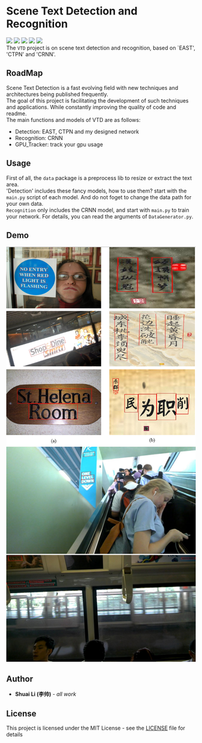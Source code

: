 # Scene Text Detection and Recognition
![](https://img.shields.io/badge/language-python3.6-green.svg)  ![](https://img.shields.io/badge/framework-keras-good.svg)  ![](https://img.shields.io/badge/bulid-passing-red.svg)  ![](https://img.shields.io/badge/author-Shuai_Li-black.svg) ![](https://img.shields.io/badge/Computer_Vision-Detection_and_Recognition-yellow.svg)  
The `VTD` project is on scene text detection and recognition, based on `EAST', 'CTPN' and 'CRNN'.  
## RoadMap
Scene Text Detection is a fast evolving field with new techniques and architectures being published frequently.  
The goal of this project is facilitating the development of such techniques and applications. While constantly improving the quality of code and readme.  
The main functions and models of VTD are as follows:
* Detection: EAST, CTPN and my designed network
* Recognition: CRNN
* GPU_Tracker: track your gpu usage
## Usage
First of all, the `data` package is a preprocess lib to resize or extract the text area.  
'Detection' includes these fancy models, how to use them? start with the `main.py` script of each model. And do not foget to change the data path for your own data.  
`Recognition` only includes the CRNN model, and start with `main.py` to train your network. For details, you can read the arguments of  `DataGenerator.py`.
## Demo
<div align=center><img src="info/figure1.png"/></div>
<div align=center><img src="info/predict_img_26.jpg"/></div>
<div align=center><img src="info/predict_img_27.jpg"/></div>

## Author
* **Shuai Li (李帅)** - *all work*

## License
This project is licensed under the MIT License - see the [LICENSE](LICENSE) file for details
